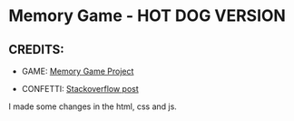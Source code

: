# Memory Game - HOT DOG VERSION

## CREDITS:

*  GAME: <a href="https://marina-ferreira.github.io/projects/js/memory-game/" target="_blank">Memory Game Project</a>

*  CONFETTI: <a href="https://stackoverflow.com/questions/16322869/trying-to-create-a-confetti-effect-in-html5-how-do-i-get-a-different-fill-color" target="_blank">Stackoverflow post</a>


 I made some changes in the html, css and js.
